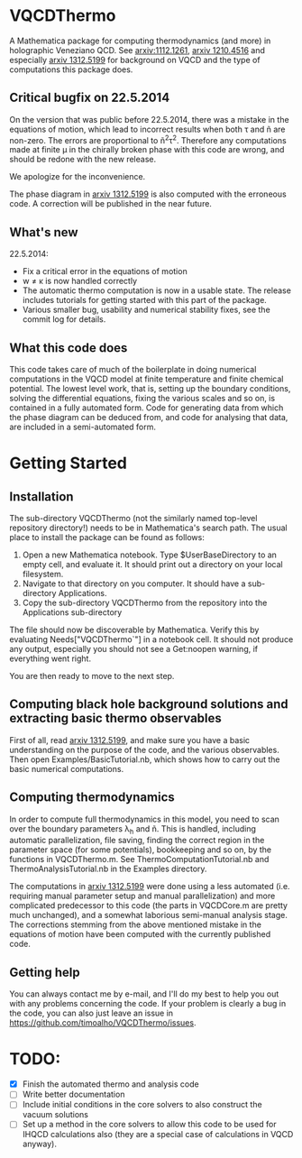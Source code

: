 VQCDThermo
==========

A Mathematica package for computing thermodynamics (and more) in holographic Veneziano QCD. See [arxiv:1112.1261](http://arxiv.org/abs/1112.1261), [arxiv 1210.4516](http://arxiv.org/abs/1210.4516) and especially [arxiv 1312.5199](http://arxiv.org/abs/1312.5199) for background on VQCD and the type of computations this package does.

Critical bugfix on 22.5.2014
-------------------

On the version that was public before 22.5.2014, there was a mistake in the equations of motion, which lead to incorrect results when both &tau; and &ntilde; are non-zero. The errors are proportional to &ntilde;<sup>2</sup>&tau;<sup>2</sup>. Therefore any computations made at finite &mu; in the chirally broken phase with this code are wrong, and should be redone with the new release.

We apologize for the inconvenience.

The phase diagram in [arxiv 1312.5199](http://arxiv.org/abs/1312.5199) is also computed with the erroneous code. A correction will be published in the near future.

What's new
----------------

22.5.2014:
- Fix a critical error in the equations of motion
- w &ne; &kappa; is now handled correctly
- The automatic thermo computation is now in a usable state. The release includes tutorials for getting started with this part of the package.
- Various smaller bug, usability and numerical stability fixes, see the commit log for details.

What this code does
-------------------

This code takes care of much of the boilerplate in doing numerical computations in the VQCD model at finite temperature and finite chemical potential. The lowest level work, that is, setting up the boundary conditions, solving the differential equations, fixing the various scales and so on, is contained in a fully automated form. Code for generating data from which the phase diagram can be deduced from, and code for analysing that data, are included in a semi-automated form.

Getting Started
===============

Installation
------------

The sub-directory VQCDThermo (not the similarly named top-level repository directory!) needs to be in Mathematica's search path. The usual place to install the package can be found as follows:

1.    Open a new Mathematica notebook. Type $UserBaseDirectory to an empty cell, and evaluate it. It should print out       a directory on your local filesystem.
2.    Navigate to that directory on you computer. It should have a sub-directory Applications.
3.    Copy the sub-directory VQCDThermo from the repository into the Applications sub-directory

The file should now be discoverable by Mathematica. Verify this by evaluating Needs["VQCDThermo`"] in a notebook cell. It should not produce any output, especially you should not see a Get:noopen warning, if everything went right.

You are then ready to move to the next step.

Computing black hole background solutions and extracting basic thermo observables
---------------------------------------------------------------------------------

First of all, read [arxiv 1312.5199](http://arxiv.org/abs/1312.5199), and make sure you have a basic understanding on the purpose of the code, and the various observables. Then open Examples/BasicTutorial.nb, which shows how to carry out the basic numerical computations.

Computing thermodynamics
------------------------

In order to compute full thermodynamics in this model, you need to scan over the boundary parameters &lambda;<sub>h</sub> and &ntilde;. This is handled, including automatic parallelization, file saving, finding the correct region in the parameter space (for some potentials), bookkeeping and so on, by the functions in VQCDThermo.m. See ThermoComputationTutorial.nb and ThermoAnalysisTutorial.nb in the Examples directory.

The computations in [arxiv 1312.5199](http://arxiv.org/abs/1312.5199) were done using a less automated (i.e. requiring manual parameter setup and manual parallelization) and more complicated predecessor to this code (the parts in VQCDCore.m are pretty much unchanged), and a somewhat laborious semi-manual analysis stage. The corrections stemming from the above mentioned mistake in the equations of motion have been computed with the currently published code.

Getting help
------------

You can always contact me by e-mail, and I'll do my best to help you out with any problems concerning the code. If your problem is clearly a bug in the code, you can also just leave an issue in https://github.com/timoalho/VQCDThermo/issues.

TODO:
=====

- [x]   Finish the automated thermo and analysis code
- [ ]   Write better documentation
- [ ]   Include initial conditions in the core solvers to also construct the vacuum solutions
- [ ]   Set up a method in the core solvers to allow this code to be used for IHQCD calculations also (they are a special case of calculations in VQCD anyway).
